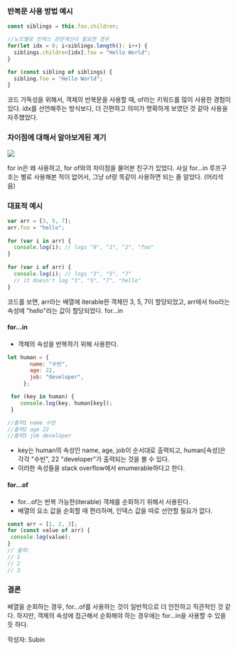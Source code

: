 ### 반복문 사용 방법 예시

```javascript
const siblings = this.foo.children;

//노드별로 인덱스 관련계산이 필요한 경우
for(let idx = 0; i<siblings.length(): i++) {
  siblings.children[idx].foo = "Hello World";
}

for (const sibling of siblings) {
  sibling.foo = "Hello World";
}
```

코드 가독성을 위해서, 객체의 반복문을 사용할 때, of라는 키워드를 많이 사용한 경험이 있다. idx를 선언해주는 방식보다, 더 간편하고 의미가 명확하게 보였던 것 같아 사용을 자주했었다.

### 차이점에 대해서 알아보게된 계기

![](https://velog.velcdn.com/images/dmstjdhdh/post/b69a3821-40d8-4420-930f-b0faa21896ba/image.png)

for in은 왜 사용하고, for of와의 차이점을 물어본 친구가 있었다. 사실 for...in 루프구조는 별로 사용해본 적이 없어서, 그냥 of랑 똑같이 사용하면 되는 줄 알았다. (어리석음)


### 대표적 예시

```javascript
var arr = [3, 5, 7];
arr.foo = "hello";
    
for (var i in arr) {
  console.log(i); // logs "0", "1", "2", "foo"
}
    
for (var i of arr) {
  console.log(i); // logs "3", "5", "7"
  // it doesn't log "3", "5", "7", "hello"
}
```

코드를 보면, arr라는 배열에 iterable한 객체인 3, 5, 7이 할당되었고, arr에서 foo라는 속성에 "hello"라는 값이 할당되었다.
for...in


#### for...in

 - 객체의 속성을 반복하기 위해 사용한다.
 
 ```javascript
let human = {
        name: "수빈",
        age: 22,
        job: "developer",
      };

  for (key in human) {
     console.log(key, human[key]);
  }
 
 //출력1 name 수빈
 //출력2 age 22
 //출력3 job developer
 ```
 - key는 human의 속성인 name, age, job이 순서대로 출력되고, human[속성]은 각각 "수빈", 22 "developer"가 출력되는 것을 볼 수 있다.
  - 이러한 속성들을 stack overflow에서 enumerable하다고 한다.
 
#### for...of

 - for...of는 반복 가능한(iterable) 객체를 순회하기 위해서 사용된다.
 - 배열의 요소 값을 순회할 때 편리하며, 인덱스 값을 따로 선언할 필요가 없다.
 ```javascript
const arr = [1, 2, 3];
for (const value of arr) {
  console.log(value);
}
// 출력:
// 1
// 2
// 3
 ```
 
 
### 결론
배열을 순회하는 경우, for...of를 사용하는 것이 일반적으로 더 안전하고 직관적인 것 같다. 하지만, 객체의 속성에 접근해서 순회해야 하는 경우에는 for...in을 사용할 수 있을 듯 하다.

작성자: Subin